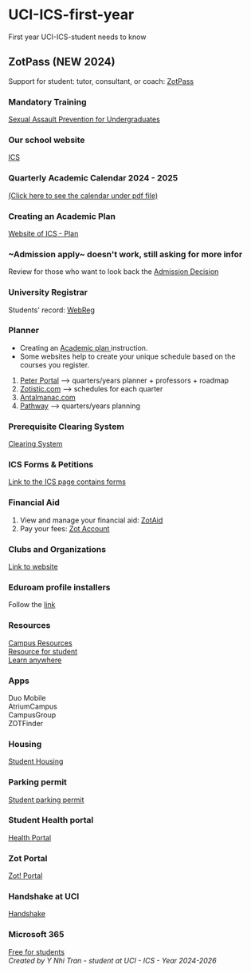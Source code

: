 # UCI-ICS-first-year
First year UCI-ICS-student needs to know

## ZotPass (NEW 2024)

Support for student: tutor, consultant, or coach: [ZotPass](https://uci.tedu.app/student)

### Mandatory Training

[Sexual Assault Prevention for Undergraduates](https://uci-ca.vectorlmsedu.com/training/home)

### Our school website

[ICS](https://ics.uci.edu/)

### Quarterly Academic Calendar 2024 - 2025

[(Click here to see the calendar under pdf file)](https://reg.uci.edu/calendars/quarterly/2024-2025/calendar24-25.pdf)

### Creating an Academic Plan

[Website of ICS - Plan](https://ics.uci.edu/academics/undergraduate-academic-advising/creating-an-academic-plan/)

### ~Admission apply~ doesn't work, still asking for more infor

Review for those who want to look back the [Admission Decision](https://apply.admissions.uci.edu/portal/applicantstatus?tab=home)

### University Registrar

Students' record: [WebReg](https://www.reg.uci.edu/)

### Planner
- Creating an [Academic plan ](https://ics.uci.edu/academics/undergraduate-academic-advising/creating-an-academic-plan/) instruction.
- Some websites help to create your unique schedule based on the courses you register.
1. [Peter Portal](https://peterportal.org/) --> quarters/years planner + professors + roadmap
2. [Zotistic.com](https://zotistics.com/) --> schedules for each quarter
3. [Antalmanac.com](https://antalmanac.com/)
4. [Pathway](https://www.anteaterpathway.com/) --> quarters/years planning

### Prerequisite Clearing System
[Clearing System](http://ugradforms.ics.uci.edu)

### ICS Forms & Petitions

[Link to the ICS page contains forms](https://ics.uci.edu/admissions-information-and-computer-science/admissions-process/ics-forms-petitions/)

### Financial Aid

1. View and manage your financial aid: [ZotAid](https://www.ofas.uci.edu/login.php)
2. Pay your fees: [Zot Account](https://zotaccount.uci.edu/login.jsp)

### Clubs and Organizations

[Link to website](https://ics.uci.edu/student-experience/clubs-organizations/)

### Eduroam profile installers

Follow the [link](https://eduroam.oit.uci.edu/)

### Resources

[Campus Resources](https://due.uci.edu/campus-resources/)  
[Resource for student](https://students.uci.edu/)  
[Learn anywhere](https://sites.uci.edu/learnanywhere/)  

### Apps

Duo Mobile  
AtriumCampus  
CampusGroup  
ZOTFinder

<!--### Canvas

Link to [Canvas](https://shib.service.uci.edu/idp/profile/SAML2/Redirect/SSO?execution=e1s2)
-->

### Housing

[Student Housing](https://housing.uci.edu/start/)

### Parking permit

[Student parking permit](https://parking.uci.edu/permits/student/)

### Student Health portal

[Health Portal](https://osh.chs.uci.edu/)

### Zot Portal

[Zot! Portal](https://portal.uci.edu/)

### Handshake at UCI

[Handshake](https://career.uci.edu/handshake/)  

### Microsoft 365
[Free for students](https://www.oit.uci.edu/services/end-point-computing/microsoft-365/)  
*Created by Y Nhi Tran - student at UCI - ICS - Year 2024-2026*
